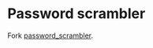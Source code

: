 # Password scrambler

Fork [password_scrambler](https://github.com/hasherezade/password_scrambler).
